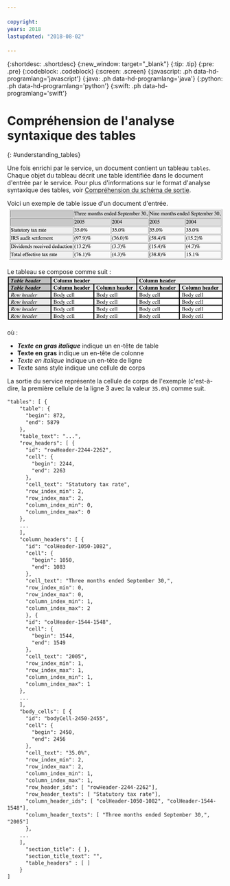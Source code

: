```yaml
---

copyright:
years: 2018
lastupdated: "2018-08-02"

---
```


{:shortdesc: .shortdesc}
{:new_window: target="_blank"}
{:tip: .tip}
{:pre: .pre}
{:codeblock: .codeblock}
{:screen: .screen}
{:javascript: .ph data-hd-programlang='javascript'}
{:java: .ph data-hd-programlang='java'}
{:python: .ph data-hd-programlang='python'}
{:swift: .ph data-hd-programlang='swift'}

# Compréhension de l'analyse syntaxique des tables
{: #understanding_tables}

Une fois enrichi par le service, un document contient un tableau `tables`. Chaque objet du tableau décrit une table identifiée dans le document d'entrée par le service. Pour plus d'informations sur le format d'analyse syntaxique des tables, voir [Compréhension du schéma de sortie](/docs/services/compare-and-comply/schema.html#output_schema).

Voici un exemple de table issue d'un document d'entrée.
 ![Example de table](images/example-table.png)

Le tableau se compose comme suit :
 ![Composition du tableau](images/table-comp.png)
 
où :

<ul>
  <li><strong><em>Texte en gras italique</em></strong> indique un en-tête de table</li>
  <li><strong>Texte en gras</strong> indique un en-tête de colonne</li>
  <li><em>Texte en italique</em> indique un en-tête de ligne</li>
  <li>Texte sans style indique une cellule de corps</li>
</ul>
  
La sortie du service représente la cellule de corps de l'exemple (c'est-à-dire, la première cellule de la ligne 3 avec la valeur `35.0%`) comme suit.

```
"tables": [ {
    "table": {
      "begin": 872,
      "end": 5879
    },
    "table_text": "...",
    "row_headers": [ {
      "id": "rowHeader-2244-2262",
      "cell": {
        "begin": 2244,
        "end": 2263
      },
      "cell_text": "Statutory tax rate",
      "row_index_min": 2,
      "row_index_max": 2,
      "column_index_min": 0,
      "column_index_max": 0
    },
    ... 
    ],
    "column_headers": [ {
      "id": "colHeader-1050-1082",
      "cell": {
        "begin": 1050,
        "end": 1083
      },
      "cell_text": "Three months ended September 30,",
      "row_index_min": 0,
      "row_index_max": 0,
      "column_index_min": 1,
      "column_index_max": 2
      }, {
      "id": "colHeader-1544-1548",
      "cell": {
        "begin": 1544,
        "end": 1549
      },
      "cell_text": "2005",
      "row_index_min": 1,
      "row_index_max": 1,
      "column_index_min": 1,
      "column_index_max": 1
    },
    ...
    ],
    "body_cells": [ {
      "id": "bodyCell-2450-2455",
      "cell": {
        "begin": 2450,
        "end": 2456
      },
      "cell_text": "35.0%",
      "row_index_min": 2,
      "row_index_max": 2,
      "column_index_min": 1,
      "column_index_max": 1,
      "row_header_ids": [ "rowHeader-2244-2262"],
      "row_header_texts": [ "Statutory tax rate"],
      "column_header_ids": [ "colHeader-1050-1082", "colHeader-1544-1548"],
      "column_header_texts": [ "Three months ended September 30,", "2005"]
      },
    ...
    ],
      "section_title": { },
      "section_title_text": "",
      "table_headers" : [ ]
    } 
]
```
    

